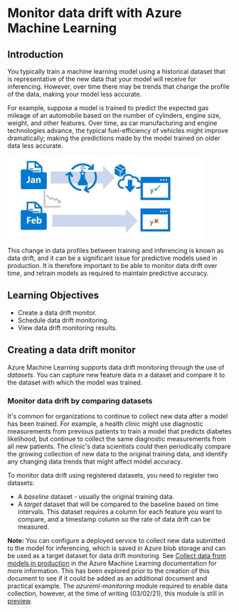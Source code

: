 # Monitor data drift with Azure Machine Learning 

## Introduction
You typically train a machine learning model using a historical dataset that is representative of the new data that your model will receive for inferencing. However, over time there may be trends that change the profile of the data, making your model less accurate.

For example, suppose a model is trained to predict the expected gas mileage of an automobile based on the number of cylinders, engine size, weight, and other features. Over time, as car manufacturing and engine technologies advance, the typical fuel-efficiency of vehicles might improve dramatically; making the predictions made by the model trained on older data less accurate.

![](../Images/Monitor10.PNG)

This change in data profiles between training and inferencing is known as data drift, and it can be a significant issue for predictive models used in production. It is therefore important to be able to monitor data drift over time, and retrain models as required to maintain predictive accuracy.

## Learning Objectives

* Create a data drift monitor. 
* Schedule data drift monitoring. 
* View data drift monitoring results.

## Creating a data drift monitor

Azure Machine Learning supports data drift monitoring through the use of *datasets*. You can capture new feature data in a dataset and compare it to the dataset with which the model was trained.

### Monitor data drift by comparing datasets
It's common for organizations to continue to collect new data after a model has been trained. For example, a health clinic might use diagnostic measurements from previous patients to train a model that predicts diabetes likelihood, but continue to collect the same diagnostic measurements from all new patients. The clinic's data scientists could then periodically compare the growing collection of new data to the original training data, and identify any changing data trends that might affect model accuracy.

To monitor data drift using registered datasets, you need to register two datasets:

* A *baseline* dataset - usually the original training data.
* A *target* dataset that will be compared to the baseline based on time intervals. This dataset requires a column for each feature you want to compare, and a timestamp column so the rate of data drift can be measured.

**Note:** 
You can configure a deployed service to collect new data submitted to the model for inferencing, which is saved in Azure blob storage and can be used as a target dataset for data drift monitoring. See [Collect data from models in production](https://aka.ms/AA70zg8) in the Azure Machine Learning documentation for more information. This has been explored prior to the creation of this document to see if it could be added as an additional document and practical example. The *azureml-monitoring* module required to enable data collection, however, at the time of writing (03/02/21), this module is still in [preview](https://pypi.org/project/azureml-monitoring/).   
